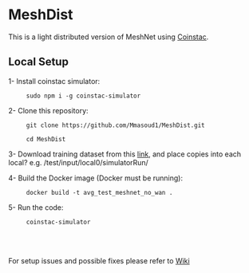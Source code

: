 # MeshDist

This is a light distributed version of MeshNet using [Coinstac](https://github.com/Mmasoud1/MeshDist/wiki/Coinstac-Setup). 

## Local Setup

1- Install coinstac simulator:

         sudo npm i -g coinstac-simulator

2- Clone this repository:

         git clone https://github.com/Mmasoud1/MeshDist.git

	     cd MeshDist

3- Download training dataset from this [link](https://drive.google.com/file/d/1ONjE0LN-HRIimJmTsSgHZPQBdqVRXrd8/view?usp=sharing), and place copies into each local? e.g. /test/input/local0/simulatorRun/


4- Build the Docker image (Docker must be running):

         docker build -t avg_test_meshnet_no_wan .
      


5- Run the code:

         coinstac-simulator
      

<br>
<br>

For setup issues and possible fixes please refer to [Wiki](https://github.com/Mmasoud1/MeshDist/wiki/Troubleshooting)

